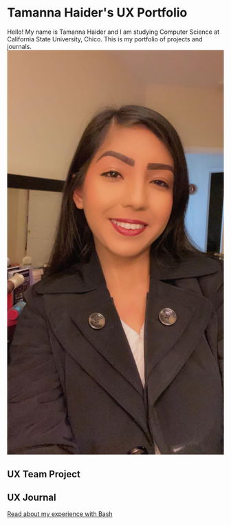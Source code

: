 # Tamanna Haider's UX Portfolio

Hello! My name is Tamanna Haider and I am studying Computer Science at California State University, Chico. This is my portfolio of projects and journals.
![Photo of Tamanna Haider](/assets/Photo.jpg)

## UX Team Project


## UX Journal

[Read about my experience with Bash](j01/)
